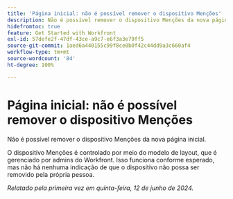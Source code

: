 ```yaml
---
title: 'Página inicial: não é possível remover o dispositivo Menções'
description: Não é possível remover o dispositivo Menções da nova página inicial.
hidefromtoc: true
feature: Get Started with Workfront
exl-id: 57defe2f-47df-43ce-a9c7-e6f3a3e79ff5
source-git-commit: 1aed6a440155c99f8ce0b0f42c44dd9a3c660af4
workflow-type: tm+mt
source-wordcount: '84'
ht-degree: 100%

---
```


# Página inicial: não é possível remover o dispositivo Menções

<!--valid issue; won't fix-->

Não é possível remover o dispositivo Menções da nova página inicial.

O dispositivo Menções é controlado por meio do modelo de layout, que é gerenciado por admins do Workfront. Isso funciona conforme esperado, mas não há nenhuma indicação de que o dispositivo não possa ser removido pela própria pessoa.

_Relatado pela primeira vez em quinta-feira, 12 de junho de 2024._
